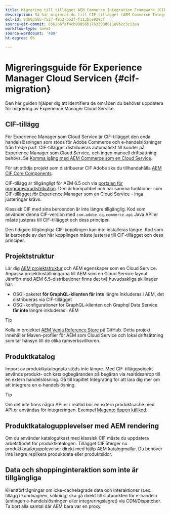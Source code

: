 ```yaml
---
title: Migrering till tillägget AEM Commerce Integration Framework (CIF)
description: Så här migrerar du till CIF-tillägget (AEM Commerce Integration Framework) från en gammal version
exl-id: 0db03a05-f527-4853-b52f-f113bce929cf
source-git-commit: 856266faf4cb99056b1763383d611e9b2c3c13ea
workflow-type: tm+mt
source-wordcount: '489'
ht-degree: 0%

---
```


# Migreringsguide för Experience Manager Cloud Servicen {#cif-migration}

Den här guiden hjälper dig att identifiera de områden du behöver uppdatera för migrering av Experience Manager Cloud Service.

## CIF-tillägg

För Experience Manager som Cloud Service är CIF-tillägget den enda handelslösningen som stöds för Adobe Commerce och e-handelslösningar från tredje part. CIF-tillägget distribueras automatiskt till kunder på Experience Manager som Cloud Service, och ingen manuell driftsättning behövs. Se [Komma igång med AEM Commerce som en Cloud Service](getting-started.md).

För att stödja projekt som distribuerar CIF Adobe ska du tillhandahålla [AEM CIF Core Components](https://github.com/adobe/aem-core-cif-components).

CIF-tillägg är tillgängligt för AEM 6.5 och via [portalen för programvarudistribution](https://experience.adobe.com/#/downloads/content/software-distribution/en/aem.html). Den är kompatibel och har samma funktioner som CIF-tillägget för Experience Manager som en Cloud Service - inga justeringar krävs.

Klassisk CIF med sina beroenden är inte längre tillgänglig. Kod som använder denna CIF-version med `com.adobe.cq.commerce.api` Java API:er måste justeras till CIF-tillägget och dess principer.

Den tidigare tillgängliga CIF-kopplingen kan inte installeras längre. Kod som är beroende av den här kopplingen måste justeras till CIF-tillägget och dess principer.

## Projektstruktur

Lär dig [AEM projektstruktur](https://experienceleague.adobe.com/docs/experience-manager-cloud-service/implementing/developing/aem-project-content-package-structure.html) och AEM egenskaper som en Cloud Service. Anpassa projektinställningarna till AEM som en Cloud Service layout.
Jämfört med AEM 6.5-distributioner finns det två huvudsakliga skillnader här:

* OSGI-paketet **för GraphQL-klienten får inte** längre inkluderas i AEM, det distribueras via CIF-tillägget
* OSGI-konfigurationer för GraphQL-klienten och Graphql Data Service **får inte** längre inkluderas i AEM

>[!TIP]
>
>Kolla in projektet [AEM Venia Reference Store](https://github.com/adobe/aem-cif-guides-venia) på GitHub. Detta projekt innehåller Maven-profiler för AEM som Cloud Service och lokal driftsättning som tar hänsyn till de olika ramverksvillkoren.

## Produktkatalog

Import av produktkatalogdata stöds inte längre. Med CIF-tilläggsobjekt används produkt- och katalogbegäranden på begäran via realtidsanrop till en extern handelslösning. Gå till kapitlet Integrating för att lära dig mer om att integrera en e-handelslösning.

>[!TIP]
>
>Om det inte finns några API:er i realtid bör en extern produktcache med API:er användas för integreringen. Exempel [Magento öppen källkod](https://magento.com/products/magento-open-source).

## Produktkatalogupplevelser med AEM rendering

Om du använder katalogutkast med klassisk CIF måste du uppdatera arbetsflödet för produktkatalogen. Tillägget CIF återger nu produktkatalogupplevelser direkt med hjälp AEM katalogmallar. Du behöver inte längre replikera produktdata eller produktsidor.

## Data och shoppinginteraktion som inte är tillgängliga

Klientförfrågningar om icke-cachelagrade data och interaktioner (t.ex. tillägg i kundvagnen, sökning) ska gå direkt till slutpunkten för e-handeln (antingen e-handelslösningen eller integreringslagret) via CDN/Dispatcher. Ta bort alla samtal där AEM bara var en proxy.
